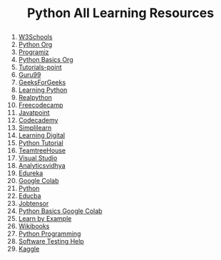 # <p align="center">Python All Learning Resources</p>
<ol>
<li><a href="https://www.w3schools.com/python/python_intro.asp"> W3Schools</a></li>
<li><a href="https://www.python.org/about/gettingstarted/">Python Org </a></li>
<li><a href="https://www.programiz.com/python-programming"> Programiz </a></li>
<li><a href="https://pythonbasics.org"> Python Basics Org</a></li>
<li><a href="https://www.tutorialspoint.com/python/index.htm"> Tutorials-point</a></li>
<li><a href="https://www.guru99.com/python-tutorials.html">Guru99 </a></li>
<li><a href="https://www.geeksforgeeks.org/python-programming-language/"> GeeksForGeeks</a></li>
<li><a href="https://www.learnpython.org"> Learning Python</a></li>
<li><a href="https://realpython.com/tutorials/basics/">Realpython </a></li>
<li><a href="https://www.freecodecamp.org/news/the-best-way-to-learn-python-python-programming-tutorial-for-beginners/"> Freecodecamp</a></li>
<li><a href="https://www.javatpoint.com/python-tutorial"> Javatpoint</a></li>
<li><a href="https://www.codecademy.com/catalog/language/python"> Codecademy </a></li>
<li><a href="https://www.simplilearn.com/tutorials/python-tutorial"> Simplilearn</a></li>
<li><a href="https://learndigital.withgoogle.com/digitalgarage/course/python-basics">Learning Digital </a></li>
<li><a href="https://www.pythontutorial.net/python-basics/"> Python Tutorial</a></li>
<li><a href="https://teamtreehouse.com/library/python-basics-3"> TeamtreeHouse</a></li>
<li><a href="https://code.visualstudio.com/docs/python/python-tutorial"> Visual Studio</a></li>
<li><a href="https://www.analyticsvidhya.com/blog/2021/05/introduction-to-python-programming-beginners-guide/"> Analyticsvidhya</a></li>
<li><a href="https://www.edureka.co/blog/python-basics/"> Edureka</a></li>
<li><a href="https://colab.research.google.com/github/data-psl/lectures2020/blob/master/notebooks/01_python_basics.ipynb">Google Colab </a></li>
<li><a href="https://python.land/python-tutorial"> Python</a></li>
<li><a href="https://www.educba.com/python-programming-beginners-tutorial/"> Educba</a></li>
<li><a href="https://jobtensor.com/Tutorial/Python/en/Introduction"> Jobtensor</a></li>
<li><a href="https://colab.research.google.com/github/jckantor/CBE30338/blob/master/docs/01.02-Python-Basics.ipynb">Python Basics Google Colab </a></li>
<li><a href="https://learnbyexample.github.io/python-intermediate/"> Learn by Example</a></li>
<li><a href="https://en.wikibooks.org/wiki/Python_Programming">Wikibooks </a></li>
<li><a href="https://pythonprogramming.net/introduction-learn-python-3-tutorials/"> Python Programming</a></li>
<li><a href="https://www.softwaretestinghelp.com/python/"> Software Testing Help</a></li>
<li><a href="https://www.kaggle.com/learn/python"> Kaggle</a></li>
</ol>
